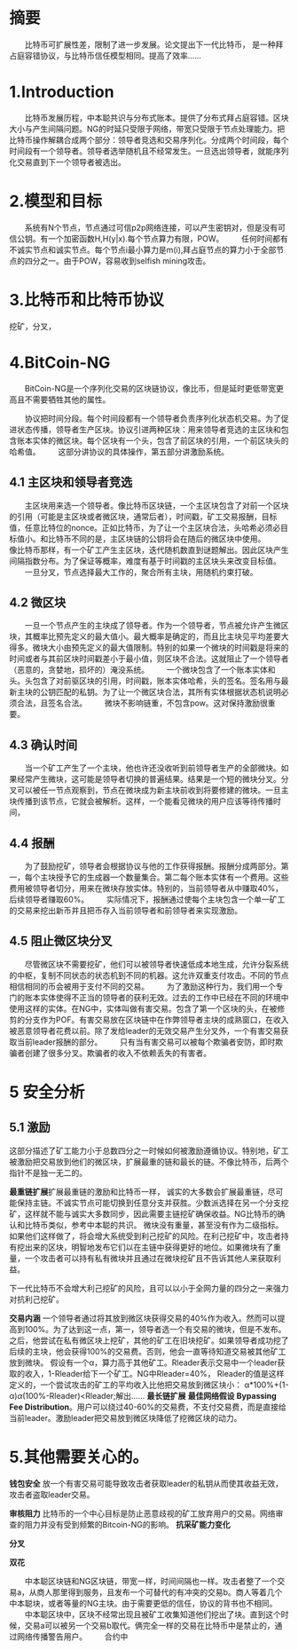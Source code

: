 # 摘要
&emsp;&emsp;比特币可扩展性差，限制了进一步发展。论文提出下一代比特币，
是一种拜占庭容错协议，与比特币信任模型相同。提高了效率……

# 1.Introduction
&emsp;&emsp;比特币发展历程，中本聪共识与分布式账本。提供了分布式拜占庭容错。区块大小与产生间隔问题。NG的时延只受限于网络，带宽只受限于节点处理能力。把比特币操作解耦合成两个部分：领导者竞选和交易序列化。分成两个时间段，每个时间段有一个领导者。领导者选举随机且不经常发生。一旦选出领导者，就能序列化交易直到下一个领导者被选出。

    
# 2.模型和目标
&emsp;&emsp;系统有N个节点，节点通过可信p2p网络连接，可以产生密钥对，但是没有可信公钥。有一个加密函数H,H(y|x).每个节点算力有限，POW。
&emsp;&emsp;任何时间都有不诚实节点和诚实节点。每个节点i最小算力是m(i),拜占庭节点的算力小于全部节点的四分之一。由于POW，容易收到selfish mining攻击。

# 3.比特币和比特币协议
挖矿，分叉，


# 4.BitCoin-NG

&emsp;&emsp;BitCoin-NG是一个序列化交易的区块链协议，像比币，但是延时更低带宽更高且不需要牺牲其他的属性。

&emsp;&emsp;协议把时间分段。每个时间段都有一个领导者负责序列化状态机交易。为了促进状态传播，领导者生产区块。协议引进两种区块：用来领导者竞选的主区块和包含账本实体的微区块。每个区块有一个头，包含了前区块的引用，一个前区块头的哈希值。
&emsp;&emsp;这部分讲协议的具体操作，第五部分讲激励系统。
## 4.1 主区块和领导者竞选
&emsp;&emsp;主区块用来选一个领导者。像比特币区块链，一个主区块包含了对前一个区块的引用（可能是主区块或者微区块，通常后者），时间戳，矿工交易报酬，目标值，任意比特位的nonce。正如比特币，为了让一个主区块合法，头哈希必须必目标值小。和比特币不同的是，主区块链的公钥将会在随后的微区块中使用。
&emsp;&emsp;像比特币那样，有一个矿工产生主区块，迭代随机数直到谜题解出。因此区块产生间隔指数分布。为了保证等概率，难度有基于时间戳的主区块头来改变目标值。
&emsp;&emsp;一旦分叉，节点选择最大工作的，聚合所有主块，用随机约束打破。
## 4.2 微区块
&emsp;&emsp;一旦一个节点产生的主块成了领导者。作为一个领导者，节点被允许产生微区块，其概率比预先定义的最大值小。最大概率是确定的，而且比主块见平均差要大得多。微块大小由预先定义的最大值限制。特别的如果一个微块的时间戳是将来的时间或者与其前区块时间戳差小于最小值，则区块不合法。这就阻止了一个领导者（恶意的，贪婪地，损坏的）淹没系统。
&emsp;&emsp;一个微块包含了一个账本实体和头。头包含了对前驱区块的引用，时间戳，账本实体哈希，头的签名。签名用与最新主块的公钥匹配的私钥。为了让一个微区块合法，其所有实体根据状态机说明必须合法，且签名合法。
&emsp;&emsp;微块不影响链重，不包含pow。这对保持激励很重要。

## 4.3 确认时间
&emsp;&emsp;当一个矿工产生了一个主块，他也许还没收听到前领导者生产的全部微块。如果经常产生微块，这可能是领导者切换的普遍结果。结果是一个短的微块分叉。分叉可以被任一节点观察到，节点在微块成为新主块前收到将要修建的微块。一旦主块传播到该节点，它就会被解析。这样，一个能看见微块的用户应该等待传播时间，
## 4.4 报酬
&emsp;&emsp;为了鼓励挖矿，领导者会根据协议与他的工作获得报酬。报酬分成两部分。第一，每个主块授予它的生成器一个数量集合。第二每个账本实体有一个费用。这些费用被领导者切分，用来在微块存放实体。特别的，当前领导者从中赚取40%，后续领导者赚取60%。
&emsp;&emsp;实际情况下，报酬通过使每个主块包含一个单一矿工的交易来挖出新币并且把币存入当前领导者和前领导者来实现激励。
## 4.5 阻止微区块分叉
&emsp;&emsp;尽管微区块不需要挖矿，他们可以被领导者快速低成本地生成，允许分裂系统的中枢，复制不同状态的状态机到不同的机器。这允许双重支付攻击。不同的节点相信相同的币会被用于支付不同的交易。
&emsp;&emsp;为了激励这种行为，我们用一个专门的账本实体使得不正当的领导者的获利无效。过去的工作中已经在不同的环境中使用这样的实体。在NG中，实体叫做有害交易。包含了第一个区块的头，在被修剪的分支作为POF。有害交易放在区块链中在作弊领导者主块的成熟窗口，在收入被恶意领导者花费以前。除了发给leader的无效交易产生分叉外，一个有害交易获取当前leader报酬的部分。
&emsp;&emsp;只有当有害交易可以被每个欺骗者安防，即时欺骗者创建了很多分叉。欺骗者的收入不依赖丢失的有害者。

# 5 安全分析
## 5.1 激励
这部分描述了矿工能力小于总数四分之一时候如何被激励遵循协议。特别地，矿工被激励把交易放到他们的微区块，扩展最重的链和最长的链。不像比特币，后两个指针不是独一无二的。

**最重链扩展**扩展最重链的激励和比特币一样， 诚实的大多数会扩展最重链，尽可能保持主链。不诚实节点可能切换到任意分支并获胜。少数派选择在另一个分支挖矿，这样就不能与诚实大多数同步，因此需要主链挖矿确保收益。NG比特币的确认和比特币类似，参考中本聪的共识。
微块没有重量，甚至没有作为二级指标。如果他们这样做了，将会增大系统受到利己挖矿的风险。在利己挖矿中，攻击者持有挖出来的区块，明智地发布它们以在主链中获得更好的地位。如果微块有了重量，一个攻击者可以持有私有微块并且通过在微块挖矿且不告诉其他人来获取利益。

下一代比特币不会增大利己挖矿的风险，且可以以小于全网力量的四分之一来强力对抗利己挖矿。

**交易内涵**
一个领导者通过将其放到微区块获得交易的40%作为收入。然而可以提高到100%。为了达到这一点，第一，领导者选一个有交易的微块，但是不发布。之后，他尝试在私有微区块上挖矿，其他的矿工在旧块挖矿。如果领导者成功挖了后续的主块，他会获得100%的交易费。否则，他会一直等待知道交易被其他矿工放到微块。
假设有一个α，算力高于其他矿工。Rleader表示交易中一个leader获取的收入，1-Rleader给下一个矿工。NG中Rleader=40%，
Rleader的值是这样定义的，一个尝试攻击的矿工的平均收入比他把交易放到微区块小：
 α*100%+(1-α)*α*(100%-Rleader)<Rleader;解出……
 **最长链扩展**
 **最佳网络假设**
 **Bypassing Fee Distribution**。用户可以绕过40-60%的交易费，不支付交易费，而是直接给当前leader。激励leader把交易放到微区块降低了挖微区块的动力。

 # 5.其他需要关心的。
 **钱包安全** 放一个有害交易可能导致攻击者获取leader的私钥从而使其收益无效，攻击者盗取leader交易。

 **审核阻力**
比特币的一个中心目标是防止恶意歧视的矿工放弃用户的交易。网络审查的阻力并没有受到频繁的Bitcoin-NG的影响。
 **抗采矿能力变化**

 **分叉**

 **双花**
 
 &emsp;&emsp;中本聪区块链和NG区块链，带宽一样，时间间隔也一样。攻击者整了一个交易a，从商人那里得到服务，且发布一个可替代的有冲突的交易b。商人等着几个中本聪块，或者等量的NG主块。由于需要更低的信任，协议的背书也不相同。
 &emsp;&emsp;中本聪区块中，区块不经常出现且被矿工收集知道他们挖出了块。直到这个时候，交易a可以被另一个交易b取代。俩完全一样的交易在比特币中是禁止的，通过网络传播警告用户。
 &emsp;&emsp;合约中